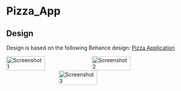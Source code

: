 # Pizza_App

## Design
Design is based on the following Behance design: [Pizza Application](https://www.behance.net/gallery/181372129/Pizza-Application)

<div style="display: flex;">
  <img src="https://github.com/Suganthini-G/Pizza_App/assets/63195066/8acd4b84-9c76-4658-b3b0-6ed54541b5e9" alt="Screenshot 1" style="width: 45%;">
  <img src="https://github.com/Suganthini-G/Pizza_App/assets/63195066/c7aad878-be9c-4e2b-a2e3-9c844496e89c" alt="Screenshot 2" style="width: 45%;">
</div>

<div style="display: flex; justify-content: center;">
  <img src="https://github.com/Suganthini-G/Pizza_App/assets/63195066/1af697a6-2b1e-489d-b372-dea2646a4cdc" alt="Screenshot 3" style="width: 45%;">
</div>

